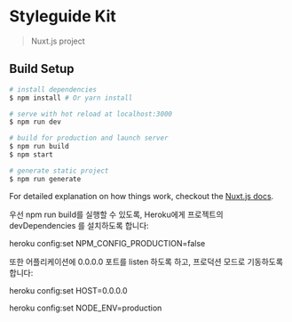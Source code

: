 # Styleguide Kit

> Nuxt.js project

## Build Setup

``` bash
# install dependencies
$ npm install # Or yarn install

# serve with hot reload at localhost:3000
$ npm run dev

# build for production and launch server
$ npm run build
$ npm start

# generate static project
$ npm run generate
```

For detailed explanation on how things work, checkout the [Nuxt.js docs](https://github.com/nuxt/nuxt.js).

우선 npm run build를 실행할 수 있도록, Heroku에게 프로젝트의 devDependencies 를 설치하도록 합니다:


heroku config:set NPM_CONFIG_PRODUCTION=false

또한 어플리케이션에 0.0.0.0 포트를 listen 하도록 하고, 프로덕션 모드로 기동하도록 합니다:


heroku config:set HOST=0.0.0.0

heroku config:set NODE_ENV=production

